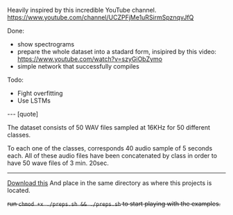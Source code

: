 Heavily inspired by this incredible YouTube channel.
https://www.youtube.com/channel/UCZPFjMe1uRSirmSpznqvJfQ

Done:
- show spectrograms
- prepare the whole dataset into a stadard form, insipired by this video:
https://www.youtube.com/watch?v=szyGiObZymo
- simple network that successfully compiles

Todo:
- Fight overfitting
- Use LSTMs

--- [quote]

The dataset consists of 50 WAV files sampled at 16KHz for 50 different
classes.

To each one of the classes, corresponds 40 audio sample of 5 seconds each.
All of these audio files have been concatenated by class in order to have
50 wave files of 3 min. 20sec.

---

[Download this](https://www.kaggle.com/mmoreaux/environmental-sound-classification-50)
And place in the same directory as where this projects is located.


~~run `chmod +x ./preps.sh && ./preps.sh` to start playing with the examples.~~